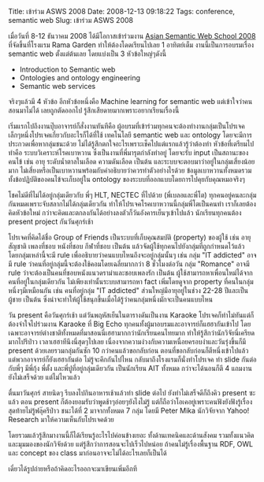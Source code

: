 Title: เข้าร่วม ASWS 2008 
Date: 2008-12-13 09:18:22
Tags: conference, semantic web 
Slug: เข้าร่วม ASWS 2008 


เมื่อวันที่ 8-12 ธันวาคม 2008 ได้มีโอกาสเข้าร่วมงาน  <a href="http://www.asws2008.org">Asian Semantic Web School 2008</a> ที่จัดขึ้นที่โรงแรม Rama Garden ทำให้ต้องโดดเรียนไปเลย 1 อาทิตย์เต็ม งานนี้เป็นการอบรมเรื่อง semantic web ตั้งแต่ต้นเลย โดยแบ่งเป็น 3 หัวข้อใหญ่ๆดังนี้
<ul>
	<li>Introduction to Semantic web</li>
	<li>Ontologies and ontology engineering</li>
	<li>Semantic web services</li>
</ul>
จริงๆแล้วมี 4 หัวข้อ อีกหัวข้อหนึ่งคือ Machine learning for semantic web แต่เข้าใจว่าคนสอนมาไม่ได้ เลยถูกตัดออกไป รู้สึกเสียดายมากเพราะอยากเรียนเรื่องนี้

เริ่มแรกไปถึงงานปุ๊บอาจารย์ก็สั่งงานทันทีคือ ผู้อบรมที่เข้าร่วมทุกคนจะต้องทำงานกลุ่มเป็นโปรเจคเล็กๆหนึ่งโปรเจคเกี่ยวกับอะไรก็ได้ที่ใช้ เทคโนโลยี semantic web และ ontology โดยจะมีการประกวดเพื่อหากลุ่มชนะด้วย ไม่ได้รู้สึกตกใจอะไรเพราะเช็คไปแต่แรกแล้วรู้ว่าต้องทำ หัวข้อที่เตรียมไปทำคือ ระบบวิเคราะห์โรคเบาหวาน ซึ่งเป็นงานที่พี่มารุตกำลังทำอยู่ โดยจะรับ input เป็นสถานะของคนไข้ เช่น อายุ ระดับน้ำตาลในเลือด ความดันเลือด เป็นต้น และระบบจะตอบมาว่าอยู่ในกลุ่มเสี่ยงน้อย มาก ไม่เสี่ยงหรือเป็นเบาหวานพร้อมกับคำอธิบายว่าควรทำตัวอย่างไรด้วย ข้อมูลเบาหวานทั้งหมดรวมทั้งข้อปฏิบัติของคนไข้จะเก็บอยู่ใน ontology ของระบบที่ออกแบบโดยการไปคุยกับคุณหมอจริงๆ

โชคไม่ดีที่ไม่ได้อยู่กลุ่มเดียวกับ พี่ๆ HLT, NECTEC ที่ไปด้วย (พี่เบลอและพี่โต) ทุกคนอยู่คนละกลุ่มกันหมดเพราะจับสลากไม่ได้กลุ่มเดียวกัน ทำให้โปรเจคโรคเบาหวานนี้กลุ่มพี่โตเป็นคนทำ เราก็เลยต้องคิดหัวข้อใหม่ กว่าจะคิดและตกลงกันได้อย่างลงตัวก็วันอังคารเย็นๆเข้าไปแล้ว นักเรียนทุกคนต้อง present project กันวันศุกร์เช้า

โปรเจคที่คิดได้ชื่อ Group of Friends เป็นระบบที่เก็บคุณสมบัติ (property) ของผู้ใช้ เช่น อายุ สัญชาติ เพลงที่ชอบ หนังที่ชอบ กีฬาที่ชอบ เป็นต้น แล้วจัดผู้ใช้ทุกคนไปยังกลุ่มที่ถูกกำหนดไว้แล้ว โดยกลุ่มเหล่านี้จะมี rule เพื่ออธิบายว่าคนแบบไหนถึงจะอยู่กลุ่มนั้นๆ เช่น กลุ่ม "IT addicted" อาจมี rule ว่าคนที่อยู่กลุ่มนี้จะต้องใช้คอมโดยเฉลี่ยมากกว่า 8 ชั่วโมงต่อวัน กลุ่ม "Romance" อาจมี rule ว่าจะต้องเป็นคนที่ชอบหนังแนวดราม่าและชอบเพลงรัก เป็นต้น ผู้ใช้สามารถหาเพื่อนใหม่ได้จากคนที่อยู่ในกลุ่มเดียวกัน ไม่เพียงเท่านั้นระบบสามารถหา fact เพิ่มโดยดูจาก property ที่คนในกลุ่มหนึ่งๆมีเหมือนกัน เช่น คนที่อยู่กลุ่ม "IT addicted" ส่วนใหญ่มีอายุอยู่ในช่วง 22-28 ปีและเป็นผู้ชาย เป็นต้น ซึ่งน่าจะทำให้ผู้ใช้สนุกขึ้นเมื่อได้รู้ว่าคนกลุ่มหนึ่งมักจะเป็นคนแบบไหน

วัน present คือวันศุกร์เช้า แต่วันพฤหัสเย็นในตารางดันเป็นงาน Karaoke โปรเจคก็ทำไม่ทันแต่ก็ต้องจำใจไปร่วมงาน Karaoke ที่ Big Echo ทุกคนทั้งผู้มาอบรมและอาจารย์ก็แฮฮากันเข้าไป โดยเฉพาะอาจารย์ต่างชาติทั้งหมดที่มาสอนนี่เฮฮามากกว่านักเรียนคนไทยมาก ทำให้รู้สึกว่านักวิจัยนี่เครียดมากไปรึป่าว เวลาเฮฮาทีนึงนี่สุดๆไปเลย เนื่องจากความง่วงกับความเหนื่อยครอบงำและวันรุ่งขึ้นก็มี present ด้วยเลยรวมกลุ่มกันซัก 10 กว่าคนแล้วขอกลับก่อน ตอนที่ขอกลับก่อนก็ตีหนึ่งเข้าไปแล้ว แต่พวกอาจารย์ก็ยังเฮฮากันต่อ ไม่รู้จะคึกกันไปไหน กลับมาถึงโรงแรมก็นั่งทำโปรเจค ทำ slide กันต่อกับพี่ๆ มีพี่กุ้ง พี่ตั้ง และพี่ปูที่อยู่กลุ่มเดียวกัน เป็นนักเรียน AIT ทั้งหมด กว่าจะได้นอนก็ตี 4 แถมงานยังไม่เสร็จด้วย แต่ไม่ไหวแล้ว

ตื่นมาวันศุกร์ สายนิดๆ รีบลงไปกินอาหารเช้าแล้วทำ slide ต่อไป ยังทำไม่เสร็จดีก็ถึงคิว present ซะแล้ว ตอน present ก็ต้องยอมรับว่าพูดช้าๆอ่อยๆยังไงไม่รู้ แต่ก็ถือว่าโอเคอยู่เพราะคนฟังยังฟังรู้เรื่อง สุดท้ายไม่รู้ฟลุ๊ครึป่าว ชนะได้ที่ 2 มาจากทั้งหมด 7 กลุ่ม โดยมี Peter Mika นักวิจัยจาก Yahoo! Research มาให้ความเห็นกับโปรเจคด้วย

โดยรวมแล้วรู้สึกมางานนี้ก็ได้เรียนรู้อะไรไปค่อนข้างเยอะ ทั้งด้านเทคนิคและด้านสังคม รวมทั้งแนวคิดและมุมมองของนักวิจัยด้วย แต่รู้สึกว่าการสอนจะไปเร็วไปหน่อย ถ้าคนไม่รู้เรื่องพื้นฐาน RDF, OWL และ concept ของ class มาก่อนอาจจะไม่ได้อะไรเลยก็เป็นได้

เดี๋ยวได้รูปถ่ายหรือถ้าคิดอะไรออกจะมาเขียนเพิ่มอีกที

